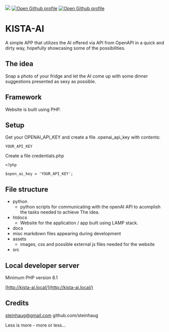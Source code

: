 <img src="https://api.visitorbadge.io/api/combined?path=https%3A%2F%2Fcolab.research.google.com%2Fgithub%2Fsteinhaug%2FKISTAAI.md&label=hitcount&countColor=%23263759&style=flat"> <a href="https://github.com/steinhaug/KISTA-AI" target="_blank"><img alt="Open Github profile" src="https://img.shields.io/badge/KISTA--AI-Repo-blue?logo=github"></a> <a href="https://github.com/steinhaug/" target="_blank"><img alt="Open Github profile" src="https://img.shields.io/badge/Steinhaug-Profile-black?logo=github"></a>

# KISTA-AI

A simple APP that utilizes the AI offered via API from OpenAPI in a quick and dirty way, hopefully showcasing some of the possibilities.

## The idea

Snap a photo of your fridge and let the AI come up with some dinner suggestions presented as sexy as possible.

## Framework

Website is built using PHP.

## Setup

Get your OPENAI_API_KEY and create a file .openai_api_key with contents:

    YOUR_API_KEY

Create a file credentials.php

    <?php

    $open_ai_key = 'YOUR_API_KEY';

## File structure

- python
  - python scripts for communicating with the openAI API to acomplish the tasks needed to achieve The idea.
- htdocs
  - Website for the application / app built using LAMP stack.
- docs
- misc markdown files appearing during development
- assets
  - images, css and possible external js files needed for the website
- src

## Local developer server

Minimum PHP version 8.1  

[http://kista-ai.local/](http://kista-ai.local/)

## Credits

steinhaug@gmail.com 
github.com/steinhaug

Less is more - more or less...
